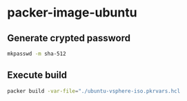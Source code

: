 # packer-image-ubuntu

## Generate crypted password

```bash
mkpasswd -m sha-512
```

## Execute build

```bash
packer build -var-file="./ubuntu-vsphere-iso.pkrvars.hcl
```
